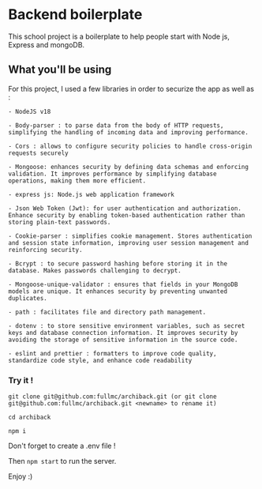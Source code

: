# Backend boilerplate

This school project is a boilerplate to help people start with Node js, Express and mongoDB.

## What you'll be using

For this project, I used a few libraries in order to securize the app as well as :

```
- NodeJS v18

- Body-parser : to parse data from the body of HTTP requests, simplifying the handling of incoming data and improving performance.

- Cors : allows to configure security policies to handle cross-origin requests securely

- Mongoose: enhances security by defining data schemas and enforcing validation. It improves performance by simplifying database operations, making them more efficient.

- express js: Node.js web application framework

- Json Web Token (Jwt): for user authentication and authorization. Enhance security by enabling token-based authentication rather than storing plain-text passwords. 

- Cookie-parser : simplifies cookie management. Stores authentication and session state information, improving user session management and reinforcing security.

- Bcrypt : to secure password hashing before storing it in the database. Makes passwords challenging to decrypt.

- Mongoose-unique-validator : ensures that fields in your MongoDB models are unique. It enhances security by preventing unwanted duplicates.

- path : facilitates file and directory path management. 

- dotenv : to store sensitive environment variables, such as secret keys and database connection information. It improves security by avoiding the storage of sensitive information in the source code.

- eslint and prettier : formatters to improve code quality, standardize code style, and enhance code readability
```

### Try it ! 

```
git clone git@github.com:fullmc/archiback.git (or git clone git@github.com:fullmc/archiback.git <newname> to rename it)

cd archiback

npm i
```

Don't forget to create a .env file ! 

Then `npm start` to run the server.

Enjoy :)



